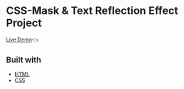 # CSS-Mask & Text Reflection Effect Project

[Live Demo](https://kemalbabaoglu.github.io/CSS-Mask-Text-Reflection-Effect-Project/):point_left:

 ## Built with
 - [HTML](https://www.w3schools.com/html/)
 - [CSS](https://www.w3schools.com/css/)


